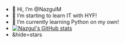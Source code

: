 - 👋 Hi, I’m @NazgulM
- 👀 I’m starting to learn IT with HYF!
- 🌱 I’m currently learning Python on my own!
- [![Nazgul's GitHub stats](https://github-readme-stats.vercel.app/api?username=NazgulM)](https://github.com/NazgulM/github-readme-stats)
- &hide=stars
<!---
--->
